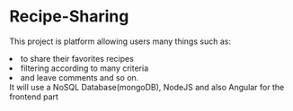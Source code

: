 # Recipe-Sharing
This project is platform allowing users many things such as:
<li>to share their favorites recipes
<li>filtering according to many criteria
<li> and leave comments and so on.<br/>
It will use a NoSQL Database(mongoDB), NodeJS and also Angular for the frontend part